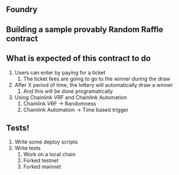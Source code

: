 ## Foundry

## Building a sample provably Random Raffle contract

## What is expected of this contract to do

1. Users can enter by paying for a ticket
   1. The ticket fees are going to go to the winner during the draw
2. After X period of time, the lottery will automatically draw a winner
   1. And this will be done programatically
3. Using Chainlink VRF and Chainlink Automation
   1. Chainlink VRF -> Randomness
   2. Chainlink Automation -> Time based trigger

## Tests!

1. Write some deploy scripts
2. Write tests
   1. Work on a local chain
   2. Forked testnet
   3. Forked mainnet
